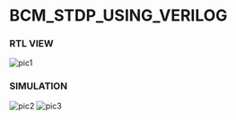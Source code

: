 # BCM_STDP_USING_VERILOG

### RTL VIEW 
![pic1](images2.PNG)
### SIMULATION 
![pic2](images.PNG)
![pic3](images1.PNG)
